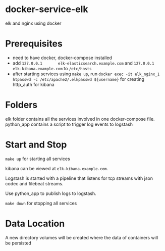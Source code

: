 # docker-service-elk
elk and nginx using docker


# Prerequisites
* need to have docker, docker-compose installed
* add
`127.0.0.1       elk-elasticsearch.example.com` and
`127.0.0.1       elk-kibana.example.com` to `/etc/hosts`
* after starting services using `make up`, run `docker exec -it elk_nginx_1 htpasswd -c /etc/apache2/.elkpasswd ${username}` for creating http_auth for kibana


# Folders
elk folder contains all the services involved in one docker-compose file.
python_app contains a script to trigger log events to logstash


# Start and Stop

`make up` for starting all services

kibana can be viewed at `elk-kibana.example.com`.

Logstash is started with a pipeline that listens for tcp streams with json codec and filebeat streams.

Use python_app to publish logs to logstash.

`make down` for stopping all services


# Data Location
A new directory volumes will be created where the data of containers will be persisted
